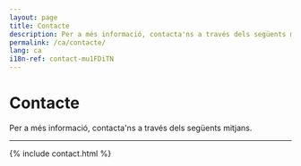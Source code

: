 ```yaml
---
layout: page
title: Contacte
description: Per a més informació, contacta'ns a través dels següents mitjans.
permalink: /ca/contacte/
lang: ca
i18n-ref: contact-mu1FDiTN
---
```


# Contacte

Per a més informació, contacta'ns a través dels següents mitjans.

<hr>

{% include contact.html %}
